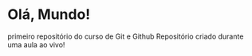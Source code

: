 # Olá, Mundo!
 primeiro repositório do curso de Git e Github
Repositório criado durante uma aula ao vivo!